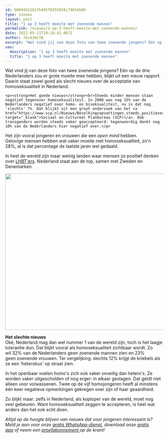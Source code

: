 ```yaml
---
id: b060442181fb495f8355658c7465eb86
type: nieuws
layout: post
title: "1 op 3 heeft moeite met zoenende mannen"
permalink: /nieuws/1-op-3-heeft-moeite-met-zoenende-mannen/
date: 2022-05-11T19:16:41.067Z
author: 7biA1WiYB
excerpt: "Wat vind jij van deze foto van twee zoenende jongens? Eén op de drie Nederlanders zou er grote moeite mee hebben, blijkt uit een nieuw rapport. Daarin staat zowel goed als slecht nieuws over de acceptatie van homoseksualiteit in Nederland.  "
seo:
  description: "1 op 3 heeft moeite met zoenende mannen"
  title: "1 op 3 heeft moeite met zoenende mannen"
---
```

Wat vind jij van deze foto van twee zoenende jongens? Eén op de drie Nederlanders zou er grote moeite mee hebben, blijkt uit een nieuw rapport. Daarin staat zowel goed als slecht nieuws over de acceptatie van homoseksualiteit in Nederland.  

    <p><strong>Het goede nieuws</strong><br>Steeds minder mensen staan negatief tegenover homoseksualiteit. In 2006 was nog 15% van de Nederlanders negatief over homo- en biseksualiteit, nu is dat nog 'slechts' 7%. Dat blijkt uit een groot onderzoek van het <a href="https://www.scp.nl/Nieuws/Bevolkingsopvattingen_steeds_positiever_maar_LHB_s_wel_meer_problemen" target="_blank">Sociaal en Cultureel Planbureau (SCP)</a>. Ook transgenders worden steeds vaker geaccepteerd: tegenwoordig denkt nog 10% van de Nederlanders hier negatief over.</p>
<p>Het zijn vooral jongeren en vrouwen die een <em>open mind </em>hebben. Gelovige mensen hebben wat vaker moeite met homoseksualiteit, zo'n 28%, al is dat percentage de laatste jaren wel gedaald.</p>
<p>In heel de wereld zijn maar weinig landen waar mensen zo positief denken over <a href="https://7dagen.netlify.app/lifestyle/het-grote-paarse-vrijdag-woordenboek" target="_blank">LHBT'ers</a>. Nederland staat aan de top, samen met Zweden en Denemarken. </p>
<p><div class="media media-element-container media-default"><div id="file-18601" class="file file-image file-image-jpeg">

        
  
  <div class="content">
    <img title="Beeld: AFP" height="500" width="850" class="media-element file-default" src="https://7dagen.netlify.app/sites/default/files/ANP-33704103_0.jpg" alt="">  </div>

  
</div>
</div>
<p><strong>Het slechte nieuws</strong><br>Oké, Nederland mag dan wel nummer 1 van de wereld zijn, toch is het laagje tolerantie dun. Dat blijkt vooral als homoseksualiteit zichtbaar wordt. Zo wil 32% van de Nederlanders geen zoenende mannen zien en 23% geen zoenende vrouwen. Ter vergelijking: slechts 12% krijgt de kriebels als ze een 'heterokus' op straat zien.</p>
<p>In het openbaar voelen homo's zich ook vaker onveilig dan hetero's. Ze worden vaker uitgescholden of nog erger: in elkaar geslagen. Dat geldt niet alleen voor volwassenen. Twee op de vijf homojongeren heeft al minstens één keer negatieve opmerkingen gekregen over zijn of haar geaardheid.</p>
<p>Zo blijkt maar: zelfs in Nederland, als koploper van de wereld, moet nog veel gebeuren. Want homoseksualiteit <em>zeggen </em>te accepteren, is heel wat anders dan het ook echt doen.</p>
<p><em>Altijd op de hoogte blijven van nieuws dat voor jongeren interessant is? Meld je aan voor onze <a href="https://7dagen.netlify.app/whatsapp">gratis WhatsApp-dienst</a>, download onze <a href="https://7dagen.netlify.app/app">gratis app</a> of neem een <a href="https://www.kidsweek.nl/abonneren/abonnementen/ae/artikel2/">proefabonnement </a>op de krant! </em></p>  
